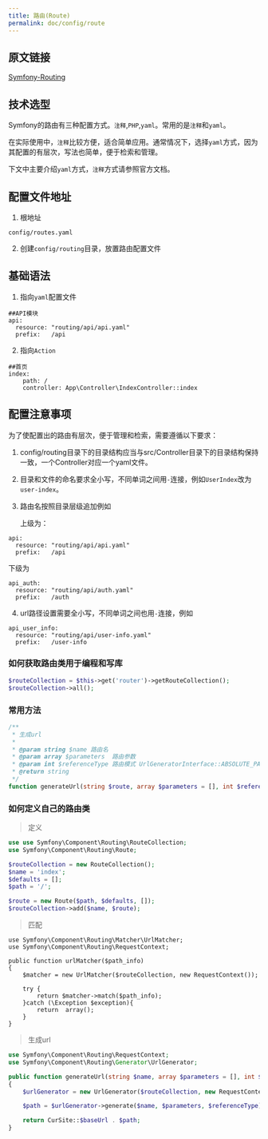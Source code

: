 ```yaml
---
title: 路由(Route)
permalink: doc/config/route
---
```


## 原文链接

[Symfony-Routing](https://symfony.com/doc/current/routing.html)

## 技术选型

Symfony的路由有三种配置方式。```注释```,```PHP```,```yaml```。常用的是```注释```和```yaml```。

在实际使用中，```注释```比较方便，适合简单应用。通常情况下，选择```yaml```方式，因为其配置的有层次，写法也简单，便于检索和管理。

下文中主要介绍```yaml```方式，```注释```方式请参照官方文档。

## 配置文件地址
1. 根地址
```shell
config/routes.yaml
```
2. 创建```config/routing```目录，放置路由配置文件

## 基础语法

1. 指向```yaml```配置文件
```shell
##API模块
api:
  resource: "routing/api/api.yaml"
  prefix:   /api
```

2. 指向```Action```
```shell
##首页
index:
    path: /
    controller: App\Controller\IndexController::index
```

## 配置注意事项

为了使配置出的路由有层次，便于管理和检索，需要遵循以下要求：

1. config/routing目录下的目录结构应当与src/Controller目录下的目录结构保持一致，一个Controller对应一个yaml文件。
2. 目录和文件的命名要求全小写，不同单词之间用```-```连接，例如```UserIndex```改为```user-index```。
3. 路由名按照目录层级追加例如

   上级为：
```shell
api:
  resource: "routing/api/api.yaml"
  prefix:   /api
```
   下级为
```shell
api_auth:
  resource: "routing/api/auth.yaml"
  prefix:   /auth
```
4. url路径设置需要全小写，不同单词之间也用```-```连接，例如
```shell
api_user_info:
  resource: "routing/api/user-info.yaml"
  prefix:   /user-info
```


### 如何获取路由类用于编程和写库
```php
$routeCollection = $this->get('router')->getRouteCollection();
$routeCollection->all(); 
```

### 常用方法
```php
/**
 * 生成url
 * 
 * @param string $name 路由名
 * @param array $parameters  路由参数
 * @param int $referenceType 路由模式 UrlGeneratorInterface::ABSOLUTE_PATH 相对 | UrlGeneratorInterface::ABSOLUTE_URL 绝对 
 * @return string
 */
function generateUrl(string $route, array $parameters = [], int $referenceType = UrlGeneratorInterface::ABSOLUTE_PATH)
```

### 如何定义自己的路由类

> 定义
    
```php
use use Symfony\Component\Routing\RouteCollection;
use Symfony\Component\Routing\Route;

$routeCollection = new RouteCollection();
$name = 'index';
$defaults = [];
$path = '/';

$route = new Route($path, $defaults, []);
$routeCollection->add($name, $route);
```

> 匹配

```shell
use Symfony\Component\Routing\Matcher\UrlMatcher;
use Symfony\Component\Routing\RequestContext;

public function urlMatcher($path_info)
{
    $matcher = new UrlMatcher($routeCollection, new RequestContext());

    try {
        return $matcher->match($path_info);
    }catch (\Exception $exception){
        return  array();
    }
}
```

> 生成url

```php
use Symfony\Component\Routing\RequestContext;
use Symfony\Component\Routing\Generator\UrlGenerator;

public function generateUrl(string $name, array $parameters = [], int $referenceType = UrlGenerator::ABSOLUTE_PATH)
{
    $urlGenerator = new UrlGenerator($routeCollection, new RequestContext());

    $path = $urlGenerator->generate($name, $parameters, $referenceType);

    return CurSite::$baseUrl . $path;
}
```